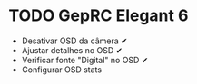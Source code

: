 # TODO GepRC Elegant 6
- Desativar OSD da câmera ✔
- Ajustar detalhes no OSD ✔
- Verificar fonte "Digital" no OSD ✔
- Configurar OSD stats
